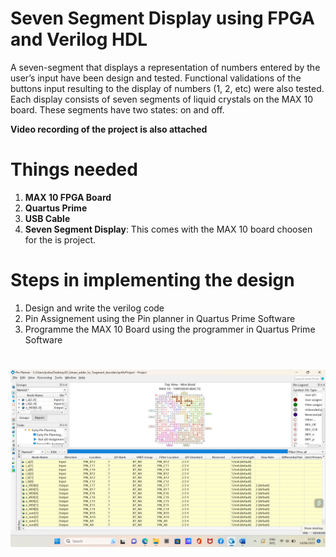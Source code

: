 # Seven Segment Display using FPGA and Verilog HDL
A seven-segment that displays a representation of numbers entered by the user’s input have been design and tested. Functional validations of the buttons input resulting to the display of numbers (1, 2, etc) were also tested. Each display consists of seven segments of liquid crystals on the MAX 10 board. These segments have two states: on and off. 

****Video recording of the project is also attached****

# Things needed 
1. ****MAX 10 FPGA Board****
2. ****Quartus Prime****
3. ****USB Cable****
4. ****Seven Segment Display****: This comes with the MAX 10 board choosen for the is project.

# Steps in implementing the design
1. Design and write the verilog code
2. Pin Assignement using the Pin planner in Quartus Prime Software
3. Programme the MAX 10 Board using the programmer in Quartus Prime Software

# 
![pins](Pins_Assignment.png)

